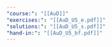 ```yaml
---
"course:": "[[AuD]]"
"exercises:": "[[AuD_U5_e.pdf]]"
"solutions:": "[[AuD_U5_s.pdf]]"
"hand-in:": "[[AuD_U5_bf.pdf]]"
---
```

